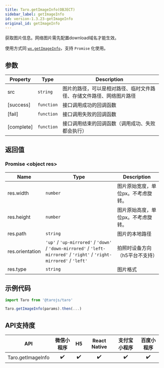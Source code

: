```yaml
---
title: Taro.getImageInfo(OBJECT)
sidebar_label: getImageInfo
id: version-1.3.23-getImageInfo
original_id: getImageInfo
---
```


获取图片信息。网络图片需先配置download域名才能生效。

使用方式同 [`wx.getImageInfo`](https://developers.weixin.qq.com/miniprogram/dev/api/wx.getImageInfo.html)，支持 `Promise` 化使用。

## 参数

| Property | Type | Description |
| --- | --- | --- |
| src | <code>string</code> | 图片的路径，可以是相对路径、临时文件路径、存储文件路径、网络图片路径 |
| [success] | <code>function</code> | 接口调用成功的回调函数 |
| [fail] | <code>function</code> | 接口调用失败的回调函数 |
| [complete] | <code>function</code> | 接口调用结束的回调函数（调用成功、失败都会执行） |

## 返回值

### Promise &lt;object res&gt;

| Name | Type | Description |
| --- | --- | --- |
| res.width | <code>number</code> | 图片原始宽度，单位px。不考虑旋转。 |
| res.height | <code>number</code> | 图片原始高度，单位px。不考虑旋转。 |
| res.path | <code>string</code> | 图片的本地路径 |
| res.orientation | <code>&#x27;up&#x27;</code> / <code>&#x27;up-mirrored&#x27;</code> / <code>&#x27;down&#x27;</code> / <code>&#x27;down-mirrored&#x27;</code> / <code>&#x27;left-mirrored&#x27;</code> / <code>&#x27;right&#x27;</code> / <code>&#x27;right-mirrored&#x27;</code> / <code>&#x27;left&#x27;</code> | 拍照时设备方向（h5平台不支持） |
| res.type | <code>string</code> | 图片格式 |

## 示例代码

```jsx
import Taro from '@tarojs/taro'

Taro.getImageInfo(params).then(...)
```

## API支持度


| API | 微信小程序 | H5 | React Native | 支付宝小程序 | 百度小程序 |
| :-: | :-: | :-: | :-: | :-: | :-: |
| Taro.getImageInfo | ✔️ | ✔️ | ✔️ | ✔️ | ✔️ |

